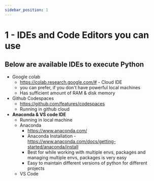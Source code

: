 ```yaml
---
sidebar_position: 1
---
```


# 1 - IDEs and Code Editors you can use

## Below are available IDEs to execute Python

- Google colab
  - https://colab.research.google.com/# - Cloud IDE
  - you can prefer, if you don't have powerful local machines
  - Has sufficient amount of RAM & disk memory
- Github Codespaces
  - https://github.com/features/codespaces
  - Running in github cloud
- **Anaconda & VS code IDE**
  - Running in local machine
  - Anaconda
    - https://www.anaconda.com/
    - Anaconda Installation - https://www.anaconda.com/docs/getting-started/anaconda/install
    - Best for while working with multiple envs, packages and managing multiple envs, packages is very easy
    - Easy to maintain different versions of python for different projects
  - VS Code
